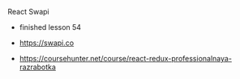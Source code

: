 React Swapi

- finished lesson 54

- https://swapi.co

- https://coursehunter.net/course/react-redux-professionalnaya-razrabotka